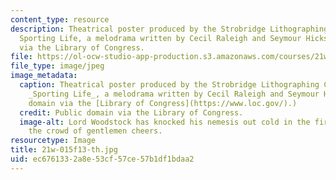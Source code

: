 ```yaml
---
content_type: resource
description: Theatrical poster produced by the Strobridge Lithographing Company for
  Sporting Life, a melodrama written by Cecil Raleigh and Seymour Hicks. Public domain
  via the Library of Congress.
file: https://ol-ocw-studio-app-production.s3.amazonaws.com/courses/21w-015-writing-and-rhetoric-writing-about-sports-fall-2013/ec6761332a8e53cf57ce57b1df1bdaa2_21w-015f13-th.jpg
file_type: image/jpeg
image_metadata:
  caption: Theatrical poster produced by the Strobridge Lithographing Company for
    _Sporting Life_, a melodrama written by Cecil Raleigh and Seymour Hicks. (Public
    domain via the [Library of Congress](https://www.loc.gov/).)
  credit: Public domain via the Library of Congress.
  image-alt: Lord Woodstock has knocked his nemesis out cold in the first round as
    the crowd of gentlemen cheers.
resourcetype: Image
title: 21w-015f13-th.jpg
uid: ec676133-2a8e-53cf-57ce-57b1df1bdaa2
---
```

